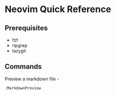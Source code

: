 # Neovim Quick Reference

## Prerequisites

- fzf
- ripgrep
- lazygit

## Commands

Preview a markdown file -

```
:MarkdownPreview
```
